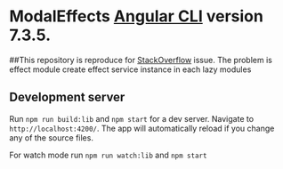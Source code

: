 # ModalEffects [Angular CLI](https://github.com/angular/angular-cli) version 7.3.5.

##This repository is reproduce for [StackOverflow](https://stackoverflow.com/questions/41519481/angular2-material-dialog-has-issues-did-you-add-it-to-ngmodule-entrycomponent) issue.
The problem is effect module create effect service instance in each lazy modules





## Development server

Run `npm run build:lib` and `npm start` for a dev server. Navigate to `http://localhost:4200/`. The app will automatically reload if you change any of the source files.

For watch mode run `npm run watch:lib` and `npm start`
